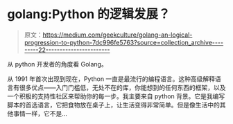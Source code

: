 # golang:Python 的逻辑发展？

> 原文：<https://medium.com/geekculture/golang-an-logical-progression-to-python-7dc996fe5763?source=collection_archive---------22----------------------->

从 python 开发者的角度看 Golang。

从 1991 年首次出现到现在，Python 一直是最流行的编程语言。这种高级解释语言有很多优点——入门门槛低，无处不在的库，你能想到的任何东西的框架，以及一个积极的支持性社区来帮助你的每一步。我主要来自 python 背景。它是我编写脚本的首选语言，它把食物放在桌子上，让生活变得非常简单。但是像生活中的其他事情一样，它不是…